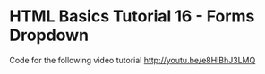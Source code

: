 HTML Basics Tutorial 16 - Forms Dropdown
========================================

Code for the following video tutorial http://youtu.be/e8HlBhJ3LMQ
